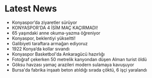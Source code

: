 # Latest News
-  Konyaspor’da ziyaretler sürüyor
-  KONYASPOR'DA 4 İSİM MAÇ KAÇIRMADI!
-  65 yaşındaki anne okuma-yazma öğreniyor
-  Konyaspor, beklentiyi yükseltti!
-  Galibiyeti taraftara armağan ediyoruz
-  1922 Konya’da kollar sıvandı
-  Konyaspor Basketbol'da Ankaragücü hazırlığı
-  Fotoğraf çekerken 50 metrelik kanyondan düşen Alman turist öldü
-  Göksu havzası yamaç arazileri modern sulamaya kavuşuyor
-  Bursa'da fabrika inşaatı beton atıldığı sırada çöktü, 6 işçi yaralandı
